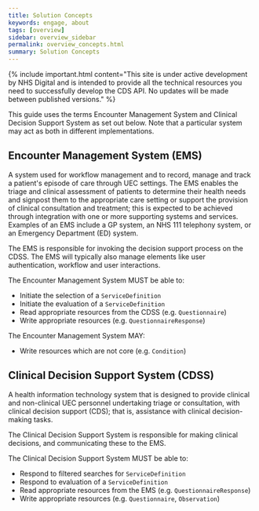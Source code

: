 ```yaml
---
title: Solution Concepts
keywords: engage, about
tags: [overview]
sidebar: overview_sidebar
permalink: overview_concepts.html
summary: Solution Concepts
---
```


{% include important.html content="This site is under active development by NHS Digital and is intended to provide all the technical resources you need to successfully develop the CDS API. No updates will be made between published versions." %}

This guide uses the terms Encounter Management System and Clinical Decision Support System as set out below. Note that a particular system may act as both in different implementations.

## Encounter Management System (EMS) ##

A system used for workflow management and to record, manage and track a patient's episode of care through UEC settings. The EMS enables the triage and clinical assessment of patients to determine their health needs and signpost them to the appropriate care setting or support the provision of clinical consultation and treatment; this is expected to be achieved through integration with one or more supporting systems and services. Examples of an EMS include a GP system, an NHS 111 telephony system, or an Emergency Department (ED) system.


The EMS is responsible for invoking the decision support process on the CDSS. The EMS will typically also manage elements like user authentication, workflow and user interactions.

The Encounter Management System MUST be able to:
* Initiate the selection of a `ServiceDefinition`
* Initiate the evaluation of a `ServiceDefinition`
* Read appropriate resources from the CDSS (e.g. `Questionnaire`)
* Write appropriate resources (e.g. `QuestionnaireResponse`)

The Encounter Management System MAY:
* Write resources which are not core (e.g. `Condition`)


## Clinical Decision Support System (CDSS) ##

A health information technology system that is designed to provide clinical and non-clinical UEC personnel undertaking triage or consultation, with clinical decision support (CDS); that is, assistance with clinical decision-making tasks.

The Clinical Decision Support System is responsible for making clinical decisions, and communicating these to the EMS.

The Clinical Decision Support System MUST be able to:
* Respond to filtered searches for `ServiceDefinition`
* Respond to evaluation of a `ServiceDefinition`
* Read appropriate resources from the EMS (e.g. `QuestionnaireResponse`)
* Write appropriate resources (e.g. `Questionnaire`, `Observation`)


